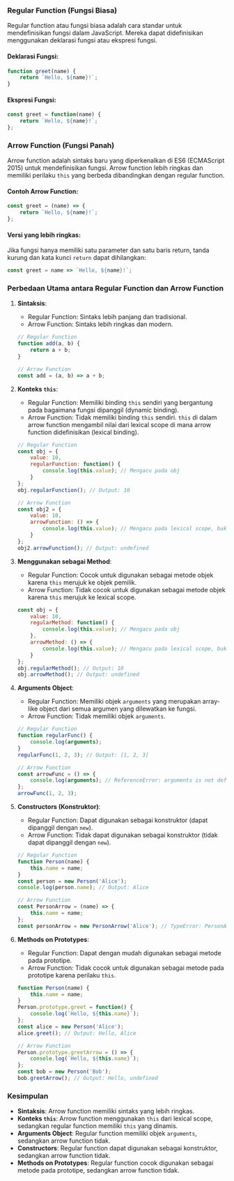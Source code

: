 
### Regular Function (Fungsi Biasa)

Regular function atau fungsi biasa adalah cara standar untuk mendefinisikan fungsi dalam JavaScript. Mereka dapat didefinisikan menggunakan deklarasi fungsi atau ekspresi fungsi.

#### Deklarasi Fungsi:
```javascript
function greet(name) {
    return `Hello, ${name}!`;
}
```

#### Ekspresi Fungsi:
```javascript
const greet = function(name) {
    return `Hello, ${name}!`;
};
```

### Arrow Function (Fungsi Panah)

Arrow function adalah sintaks baru yang diperkenalkan di ES6 (ECMAScript 2015) untuk mendefinisikan fungsi. Arrow function lebih ringkas dan memiliki perilaku `this` yang berbeda dibandingkan dengan regular function.

#### Contoh Arrow Function:
```javascript
const greet = (name) => {
    return `Hello, ${name}!`;
};
```

#### Versi yang lebih ringkas:
Jika fungsi hanya memiliki satu parameter dan satu baris return, tanda kurung dan kata kunci `return` dapat dihilangkan:
```javascript
const greet = name => `Hello, ${name}!`;
```

### Perbedaan Utama antara Regular Function dan Arrow Function

1. **Sintaksis**:
   - Regular Function: Sintaks lebih panjang dan tradisional.
   - Arrow Function: Sintaks lebih ringkas dan modern.

   ```javascript
   // Regular Function
   function add(a, b) {
       return a + b;
   }

   // Arrow Function
   const add = (a, b) => a + b;
   ```

2. **Konteks `this`**:
   - Regular Function: Memiliki binding `this` sendiri yang bergantung pada bagaimana fungsi dipanggil (dynamic binding).
   - Arrow Function: Tidak memiliki binding `this` sendiri. `this` di dalam arrow function mengambil nilai dari lexical scope di mana arrow function didefinisikan (lexical binding).

   ```javascript
   // Regular Function
   const obj = {
       value: 10,
       regularFunction: function() {
           console.log(this.value); // Mengacu pada obj
       }
   };
   obj.regularFunction(); // Output: 10

   // Arrow Function
   const obj2 = {
       value: 10,
       arrowFunction: () => {
           console.log(this.value); // Mengacu pada lexical scope, bukan obj2
       }
   };
   obj2.arrowFunction(); // Output: undefined
   ```

3. **Menggunakan sebagai Method**:
   - Regular Function: Cocok untuk digunakan sebagai metode objek karena `this` merujuk ke objek pemilik.
   - Arrow Function: Tidak cocok untuk digunakan sebagai metode objek karena `this` merujuk ke lexical scope.

   ```javascript
   const obj = {
       value: 10,
       regularMethod: function() {
           console.log(this.value); // Mengacu pada obj
       },
       arrowMethod: () => {
           console.log(this.value); // Mengacu pada lexical scope, bukan obj
       }
   };
   obj.regularMethod(); // Output: 10
   obj.arrowMethod(); // Output: undefined
   ```

4. **Arguments Object**:
   - Regular Function: Memiliki objek `arguments` yang merupakan array-like object dari semua argumen yang dilewatkan ke fungsi.
   - Arrow Function: Tidak memiliki objek `arguments`.

   ```javascript
   // Regular Function
   function regularFunc() {
       console.log(arguments);
   }
   regularFunc(1, 2, 3); // Output: [1, 2, 3]

   // Arrow Function
   const arrowFunc = () => {
       console.log(arguments); // ReferenceError: arguments is not defined
   };
   arrowFunc(1, 2, 3);
   ```

5. **Constructors (Konstruktor)**:
   - Regular Function: Dapat digunakan sebagai konstruktor (dapat dipanggil dengan `new`).
   - Arrow Function: Tidak dapat digunakan sebagai konstruktor (tidak dapat dipanggil dengan `new`).

   ```javascript
   // Regular Function
   function Person(name) {
       this.name = name;
   }
   const person = new Person('Alice');
   console.log(person.name); // Output: Alice

   // Arrow Function
   const PersonArrow = (name) => {
       this.name = name;
   };
   const personArrow = new PersonArrow('Alice'); // TypeError: PersonArrow is not a constructor
   ```

6. **Methods on Prototypes**:
   - Regular Function: Dapat dengan mudah digunakan sebagai metode pada prototipe.
   - Arrow Function: Tidak cocok untuk digunakan sebagai metode pada prototipe karena perilaku `this`.

   ```javascript
   function Person(name) {
       this.name = name;
   }
   Person.prototype.greet = function() {
       console.log(`Hello, ${this.name}`);
   };
   const alice = new Person('Alice');
   alice.greet(); // Output: Hello, Alice

   // Arrow Function
   Person.prototype.greetArrow = () => {
       console.log(`Hello, ${this.name}`);
   };
   const bob = new Person('Bob');
   bob.greetArrow(); // Output: Hello, undefined
   ```

### Kesimpulan

- **Sintaksis**: Arrow function memiliki sintaks yang lebih ringkas.
- **Konteks `this`**: Arrow function menggunakan `this` dari lexical scope, sedangkan regular function memiliki `this` yang dinamis.
- **Arguments Object**: Regular function memiliki objek `arguments`, sedangkan arrow function tidak.
- **Constructors**: Regular function dapat digunakan sebagai konstruktor, sedangkan arrow function tidak.
- **Methods on Prototypes**: Regular function cocok digunakan sebagai metode pada prototipe, sedangkan arrow function tidak.
